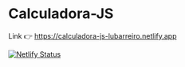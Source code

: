 # Calculadora-JS

Link 👉 https://calculadora-js-lubarreiro.netlify.app

[![Netlify Status](https://api.netlify.com/api/v1/badges/8b1ef8ab-4917-489d-819f-a09c1165f789/deploy-status)](https://app.netlify.com/sites/calculadora-js-lubarreiro/deploys)
